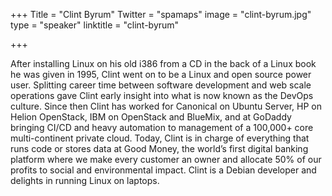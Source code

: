 +++
Title = "Clint Byrum"
Twitter = "spamaps"
image = "clint-byrum.jpg"
type = "speaker"
linktitle = "clint-byrum"

+++

After installing Linux on his old i386 from a CD in the back of a Linux book he was given in 1995, Clint went on to be a Linux and open source power user. Splitting career time between software development and web scale operations gave Clint early insight into what is now known as the DevOps culture. Since then Clint has worked for Canonical on Ubuntu Server, HP on Helion OpenStack, IBM on OpenStack and BlueMix, and at GoDaddy bringing CI/CD and heavy automation to management of a 100,000+ core multi-continent private cloud. Today, Clint is in charge of everything that runs code or stores data at Good Money, the world’s first digital banking platform where we make every customer an owner and allocate 50% of our profits to social and environmental impact. Clint is a Debian developer and delights in running Linux on laptops.
